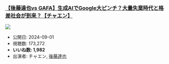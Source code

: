 ### [【後藤達也vs GAFA】生成AIでGoogle大ピンチ？大量失業時代と格差社会が到来？【チャエン】](https://www.youtube.com/watch?v=9Yv_TGQOD3w)
[![](https://img.youtube.com/vi/9Yv_TGQOD3w/sddefault.jpg)](https://www.youtube.com/watch?v=9Yv_TGQOD3w)
-   公開日: 2024-09-01
-   視聴数: 173,272
-   **いいね数: 1,982**
-   出演者: チャエン, [後藤達也](/rehacq_fan/people/後藤達也 "wikilink")
